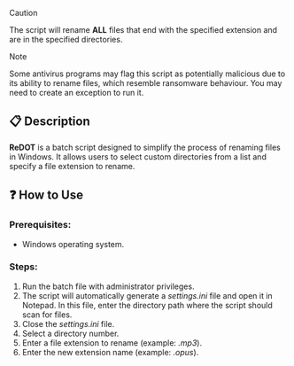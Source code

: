 > [!CAUTION]
> The script will rename **ALL** files that end with the specified extension and are in the specified directories.

> [!NOTE]
> Some antivirus programs may flag this script as potentially malicious due to its ability to rename files, which resemble ransomware behaviour. You may need to create an exception to run it.

## 📋 Description
**ReDOT** is a batch script designed to simplify the process of renaming files in Windows. It allows users to select custom directories from a list and specify a file extension to rename.

## ❓ How to Use

### Prerequisites:
- Windows operating system.

### Steps:

1. Run the batch file with administrator privileges.
2. The script will automatically generate a *settings.ini* file and open it in Notepad. In this file, enter the directory path where the script should scan for files.
3. Close the *settings.ini* file.
4. Select a directory number.
5. Enter a file extension to rename (example: *.mp3*).
6. Enter the new extension name (example: *.opus*).

